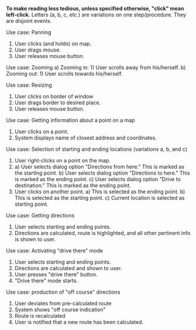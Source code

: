 

**To make reading less tedious, unless specified otherwise, "click" mean left-click.**
Letters (a, b, c, etc.) are variations on one step/procedure. They are disjoint events.


Use case: Panning
1) User clicks (and holds) on map.
2) User drags mouse.
3) User releases mouse button.

Use case: Zooming
a) Zooming in:
    1) User scrolls away from his/herself.
b) Zooming out:
    1) User scrolls towards his/herself.

Use case: Resizing
1) User clicks on border of window
2) User drags border to desired place.
3) User releases mouse button.

Use case: Getting information about a point on a map
1) User clicks on a point.
2) System displays name of closest address and coordinates.

Use case: Selection of starting and ending locations (variations a, b, and c)
1) User right-clicks on a point on the map.
2)
    a) User selects dialog option "Directions from here." This is marked as the starting point.
    b) User selects dialog option "Directions to here." This is marked as the ending point.
    c) User selects dialog option "Drive to destination." This is marked as the ending point.
3) User clicks on another point.
    a) This is selected as the ending point.
    b) This is selected as the starting point.
    c) Current location is selected as starting point.


Use case: Getting directions
1) User selects starting and ending points.
2) Directions are calculated, route is highlighted, and all other pertinent info is shown to user.


Use case: Activating "drive there" mode
1) User selects starting and ending points.
2) Directions are calculated and shown to user.
3) User presses "drive there" button.
4) "Drive there" mode starts.

Use case: production of "off course" directions
1) User deviates from pre-calculated route
2) System shows "off course indication"
3) Route is recalculated
4) User is notified that a new route has been calculated.

